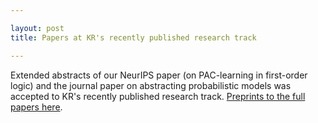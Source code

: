 ```yaml
---

layout: post
title: Papers at KR's recently published research track

---
```


Extended abstracts of our NeurIPS paper (on PAC-learning in first-order logic) and the journal paper on abstracting probabilistic models was accepted to KR's recently published research track. [Preprints to the full papers here](/papers/). 
